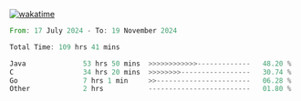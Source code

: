 [![wakatime](https://wakatime.com/badge/user/5970ac98-85fb-4bfd-a7d8-142e7d5bd274.svg)](https://wakatime.com/@5970ac98-85fb-4bfd-a7d8-142e7d5bd274)

<!--START_SECTION:waka-->

```rust
From: 17 July 2024 - To: 19 November 2024

Total Time: 109 hrs 41 mins

Java              53 hrs 50 mins  >>>>>>>>>>>>-------------   48.20 %
C                 34 hrs 20 mins  >>>>>>>>-----------------   30.74 %
Go                7 hrs 1 min     >>-----------------------   06.28 %
Other             2 hrs           -------------------------   01.80 %
```

<!--END_SECTION:waka-->
